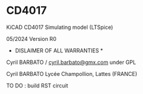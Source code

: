 # CD4017

KiCAD CD4017 Simulating model (LTSpice)

05/2024 Version R0

* DISLAIMER OF ALL WARRANTIES *

Cyril BARBATO / cyril.barbato@gmx.com under GPL

Cyril BARBATO Lycée Champollion, Lattes (FRANCE)

TO DO : build RST circuit
